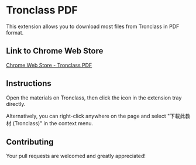 # Tronclass PDF

This extension allows you to download most files from Tronclass in PDF format.

## Link to Chrome Web Store
[Chrome Web Store - Tronclass PDF](https://chromewebstore.google.com/detail/tronclass-pdf-%E5%8E%9Ficlass-get/hfnbdhdncoploidiifmbpenakollmggg)

## Instructions
Open the materials on Tronclass, then click the icon in the extension tray directly.

Alternatively, you can right-click anywhere on the page and select "下載此教材 (Tronclass)" in the context menu.

## Contributing
Your pull requests are welcomed and greatly appreciated!